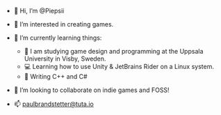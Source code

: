 - 👋 Hi, I’m @Piepsii

- 👀 I’m interested in creating games.
- 🌱 I’m currently learning things:
  - 🏫 I am studying game design and programming at the Uppsala University in Visby, Sweden.
  - 💻 Learning how to use Unity & JetBrains Rider on a Linux system.
  - 📓 Writing C++ and C#
- 💞️ I’m looking to collaborate on indie games and FOSS!

- 📫 paulbrandstetter@tuta.io

<!---
Piepsii/Piepsii is a ✨ special ✨ repository because its `README.md` (this file) appears on your GitHub profile.
You can click the Preview link to take a look at your changes.
--->
